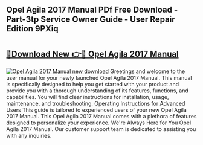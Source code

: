## Opel Agila 2017 Manual PDf Free Download - Part-3tp Service Owner Guide - User Repair Edition 9PXiq

# <h2><a href="http://bc72725.oget.top/?id=Opel+Agila+2017+Manual">🔗Download New 👉🔴 Opel Agila 2017 Manual</a></h2>

[![Opel Agila 2017 Manual new download](https://i.imgur.com/5g1atiW.png)](http://bc72725.oget.top/?id=Opel+Agila+2017+Manual)
Greetings and welcome to the user manual for your newly launched Opel Agila 2017 Manual. This manual is specifically designed to help you get started with your product and provide you with a thorough understanding of its features, functions, and capabilities. You will find clear instructions for installation, usage, maintenance, and troubleshooting. Operating Instructions for Advanced Users This guide is tailored to experienced users of your new Opel Agila 2017 Manual. This Opel Agila 2017 Manual comes with a plethora of features designed to personalize your experience. We're Always Here for You Opel Agila 2017 Manual. Our customer support team is dedicated to assisting you with any inquiries.
